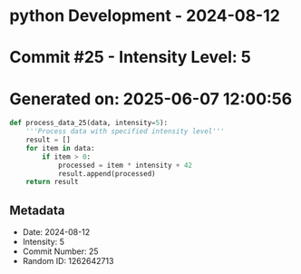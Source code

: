 ﻿# python Development - 2024-08-12
# Commit #25 - Intensity Level: 5
# Generated on: 2025-06-07 12:00:56
```python
def process_data_25(data, intensity=5):
    '''Process data with specified intensity level'''
    result = []
    for item in data:
        if item > 0:
            processed = item * intensity + 42
            result.append(processed)
    return result
```
## Metadata
- Date: 2024-08-12
- Intensity: 5
- Commit Number: 25
- Random ID: 1262642713
